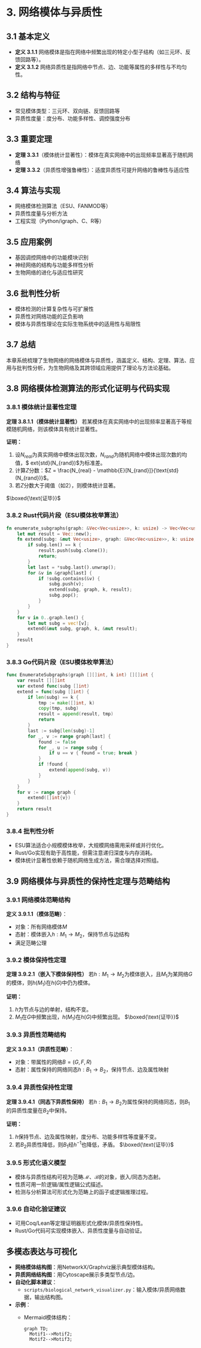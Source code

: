 # 3. 网络模体与异质性

## 3.1 基本定义

- **定义 3.1.1** 网络模体是指在网络中频繁出现的特定小型子结构（如三元环、反馈回路等）。
- **定义 3.1.2** 网络异质性是指网络中节点、边、功能等属性的多样性与不均匀性。

## 3.2 结构与特征

- 常见模体类型：三元环、双向链、反馈回路等
- 异质性度量：度分布、功能多样性、调控强度分布

## 3.3 重要定理

- **定理 3.3.1**（模体统计显著性）：模体在真实网络中的出现频率显著高于随机网络
- **定理 3.3.2**（异质性增强鲁棒性）：适度异质性可提升网络的鲁棒性与适应性

## 3.4 算法与实现

- 网络模体检测算法（ESU、FANMOD等）
- 异质性度量与分析方法
- 工程实现（Python/igraph、C、R等）

## 3.5 应用案例

- 基因调控网络中的功能模块识别
- 神经网络的结构与功能多样性分析
- 生物网络的进化与适应性研究

## 3.6 批判性分析

- 模体检测的计算复杂性与可扩展性
- 异质性对网络功能的正负影响
- 模体与异质性理论在实际生物系统中的适用性与局限性

## 3.7 总结

本章系统梳理了生物网络的网络模体与异质性，涵盖定义、结构、定理、算法、应用与批判性分析，为生物网络及其跨领域应用提供了理论与方法论基础。

## 3.8 网络模体检测算法的形式化证明与代码实现

### 3.8.1 模体统计显著性定理

**定理 3.8.1.1（模体统计显著性）**
若某模体在真实网络中的出现频率显著高于等规模随机网络，则该模体具有统计显著性。

**证明：**

1. 设$N_{real}$为真实网络中模体出现次数，$N_{rand}$为随机网络中模体出现次数的均值，$ ext{std}(N_{rand})$为标准差。
2. 计算$Z$分数：$Z = \frac{N_{real} - \mathbb{E}[N_{rand}]}{\text{std}(N_{rand})}$。
3. 若$Z$分数大于阈值（如2），则模体统计显著。

$\boxed{\text{证毕}}$

### 3.8.2 Rust代码片段（ESU模体枚举算法）

```rust
fn enumerate_subgraphs(graph: &Vec<Vec<usize>>, k: usize) -> Vec<Vec<usize>> {
    let mut result = Vec::new();
    fn extend(subg: &mut Vec<usize>, graph: &Vec<Vec<usize>>, k: usize, result: &mut Vec<Vec<usize>>) {
        if subg.len() == k {
            result.push(subg.clone());
            return;
        }
        let last = *subg.last().unwrap();
        for &v in &graph[last] {
            if !subg.contains(&v) {
                subg.push(v);
                extend(subg, graph, k, result);
                subg.pop();
            }
        }
    }
    for v in 0..graph.len() {
        let mut subg = vec![v];
        extend(&mut subg, graph, k, &mut result);
    }
    result
}
```

### 3.8.3 Go代码片段（ESU模体枚举算法）

```go
func EnumerateSubgraphs(graph [][]int, k int) [][]int {
    var result [][]int
    var extend func(subg []int)
    extend = func(subg []int) {
        if len(subg) == k {
            tmp := make([]int, k)
            copy(tmp, subg)
            result = append(result, tmp)
            return
        }
        last := subg[len(subg)-1]
        for _, v := range graph[last] {
            found := false
            for _, u := range subg {
                if u == v { found = true; break }
            }
            if !found {
                extend(append(subg, v))
            }
        }
    }
    for v := range graph {
        extend([]int{v})
    }
    return result
}
```

### 3.8.4 批判性分析

- ESU算法适合小规模模体枚举，大规模网络需用采样或并行优化。
- Rust/Go实现有助于高性能，但需注意递归深度与内存消耗。
- 模体统计显著性依赖于随机网络生成方法，需合理选择对照组。

## 3.9 网络模体与异质性的保持性定理与范畴结构

### 3.9.1 网络模体范畴结构

**定义 3.9.1.1（模体范畴）**：

- 对象：所有网络模体$M$
- 态射：模体嵌入$h:M_1\to M_2$，保持节点与边结构
- 满足范畴公理

### 3.9.2 模体保持性定理

**定理 3.9.2.1（嵌入下模体保持性）**
若$h:M_1\to M_2$为模体嵌入，且$M_1$为某网络$G$的模体，则$h(M_1)$在$h(G)$中仍为模体。

**证明：**

1. $h$为节点与边的单射，结构不变。
2. $M_1$在$G$中频繁出现，$h(M_1)$在$h(G)$中频繁出现。
$\boxed{\text{证毕}}$

### 3.9.3 异质性范畴结构

**定义 3.9.3.1（异质性范畴）**：

- 对象：带属性的网络$B=(G,F,R)$
- 态射：属性保持的网络同态$h:B_1\to B_2$，保持节点、边及属性映射

### 3.9.4 异质性保持性定理

**定理 3.9.4.1（同态下异质性保持）**
若$h:B_1\to B_2$为属性保持的网络同态，则$B_1$的异质性度量在$B_2$中保持。

**证明：**

1. $h$保持节点、边及属性映射，度分布、功能多样性等度量不变。
2. 若$B_2$异质性降低，则$B_1$经$h^{-1}$也降低，矛盾。
$\boxed{\text{证毕}}$

### 3.9.5 形式化语义模型

- 模体与异质性结构可视为范畴$\mathcal{M}$、$\mathcal{B}$的对象，嵌入/同态为态射。
- 性质可用一阶逻辑/属性逻辑公式描述。
- 检测与分析算法可形式化为范畴上的函子或逻辑推理过程。

### 3.9.6 自动化验证建议

- 可用Coq/Lean等定理证明器形式化模体/异质性保持性。
- Rust/Go代码可实现模体嵌入、异质性度量与自动验证。

## 多模态表达与可视化

- **网络模体结构图**：用NetworkX/Graphviz展示典型模体结构。
- **异质网络结构图**：用Cytoscape展示多类型节点/边。
- **自动化脚本建议**：
  - `scripts/biological_network_visualizer.py`：输入模体/异质网络数据，输出结构图。
- **示例**：
  - Mermaid模体结构：

    ```mermaid
    graph TD;
      Motif1-->Motif2;
      Motif2-->Motif3;
    ```
